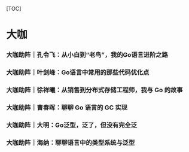 [TOC]

# 大咖



### 大咖助阵｜孔令飞：从小白到“老鸟”，我的Go语言进阶之路



### 大咖助阵｜叶剑峰：Go语言中常用的那些代码优化点



### 大咖助阵｜徐祥曦：从销售到分布式存储工程师，我与 Go 的故事



### 大咖助阵｜曹春晖：聊聊 Go 语言的 GC 实现



### 大咖助阵｜大明：Go泛型，泛了，但没有完全泛



### 大咖助阵｜海纳：聊聊语言中的类型系统与泛型













